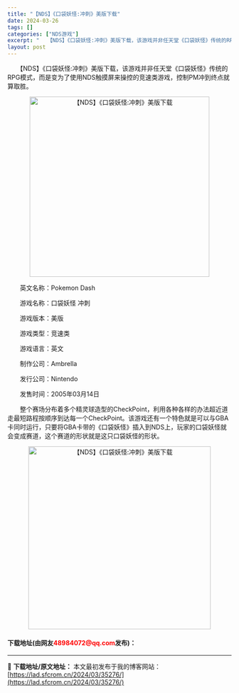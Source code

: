 ```yaml
---
title: "【NDS】《口袋妖怪:冲刺》美版下载"
date: 2024-03-26
tags: []
categories: ["NDS游戏"]
excerpt: "　　【NDS】《口袋妖怪:冲刺》美版下载，该游戏并非任天堂《口袋妖怪》传统的RPG模式，而是变为了使用NDS触摸屏来操控的竞速类游戏，控制PM冲到终点就算取胜。 　　英文名称：Pokemon Dash 　　游戏名称：口袋妖怪 冲刺 　　游戏版本：美版 　　游戏类型：竞速类 　　游戏语言：英文 　　制&hellip;"
layout: post
---
```


 <p>　　【NDS】《口袋妖怪:冲刺》美版下载，该游戏并非任天堂《口袋妖怪》传统的RPG模式，而是变为了使用NDS触摸屏来操控的竞速类游戏，控制PM冲到终点就算取胜。</p> <p align="center"><img align="" border="0" src="https://lad.sfcrom.cn/wp-content/uploads/2024/03/20240326_66022899c2ddb.png" width="404" alt="【NDS】《口袋妖怪:冲刺》美版下载" /></p> <p>　　英文名称：Pokemon Dash</p> <p>　　游戏名称：口袋妖怪 冲刺</p> <p>　　游戏版本：美版</p> <p>　　游戏类型：竞速类</p> <p>　　游戏语言：英文</p> <p>　　制作公司：Ambrella</p> <p>　　发行公司：Nintendo</p> <p>　　发售时间：2005年03月14日</p> <p>　　整个赛场分布着多个精灵球造型的CheckPoint，利用各种各样的办法超近道走最短路程按顺序到达每一个CheckPoint。该游戏还有一个特色就是可以与GBA卡同时运行，只要将GBA卡带的《口袋妖怪》插入到NDS上，玩家的口袋妖怪就会变成赛道，这个赛道的形状就是这只口袋妖怪的形状。</p> <p align="center"><img align="" border="0" src="https://lad.sfcrom.cn/wp-content/uploads/2024/03/20240326_6602289a66a97.png" width="410" alt="【NDS】《口袋妖怪:冲刺》美版下载" /></p> <p><h4>下载地址(由网友<font color="red">48984072@qq.com</font>发布)：</h4></p> 

---
📖 **下载地址/原文地址：** 本文最初发布于我的博客网站：[https://lad.sfcrom.cn/2024/03/35276/](https://lad.sfcrom.cn/2024/03/35276/)
